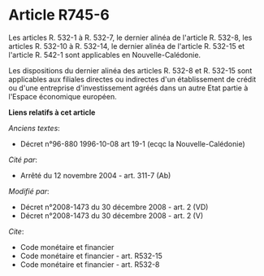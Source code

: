 # Article R745-6

Les articles R. 532-1 à R. 532-7, le dernier alinéa de l'article R. 532-8, les articles R. 532-10 à R. 532-14, le dernier
alinéa de l'article R. 532-15 et l'article R. 542-1 sont applicables en Nouvelle-Calédonie. 

Les dispositions du dernier alinéa des articles R. 532-8 et R. 532-15 sont applicables aux filiales directes ou indirectes
d'un établissement de crédit ou d'une entreprise d'investissement agréés dans un autre Etat partie à l'Espace économique
européen.

**Liens relatifs à cet article**

_Anciens textes_:

  - Décret n°96-880 1996-10-08 art 19-1 (ecqc la Nouvelle-Calédonie)

_Cité par_:

  - Arrêté du 12 novembre 2004 - art. 311-7 (Ab)

_Modifié par_:

  - Décret n°2008-1473 du 30 décembre 2008 - art. 2 (VD)
  - Décret n°2008-1473 du 30 décembre 2008 - art. 2 (V)

_Cite_:

  - Code monétaire et financier
  - Code monétaire et financier - art. R532-15
  - Code monétaire et financier - art. R532-8
